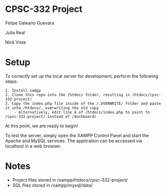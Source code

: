# CPSC-332 Project

Felipe Galeano Guevara

Julia Real

Nick Viste

# Setup
To correctly set up the local server for development, perform the following steps:

    1. Install xampp
    2. Clone this repo into the /htdocs folder, resulting in /htdocs/cpsc-332-project/
    3. Copy the index.php file inside of the /.OVERWRITE/ folder and paste it into /htdocs/, overwriting the old copy
        - Alternatively, edit line 8 of /htdocs/index.php to point to /cpsc-332-project/ instead of /dashboard/

At this point, we are ready to begin! 

To test the server, simply open the XAMPP Control Panel and start the Apache and MySQL services. The application can be accessed via localhost in a web browser.

# Notes
- Project files stored in /xampp/htdocs/cpsc-332-project/
- SQL files stored in /xampp/mysql/data/